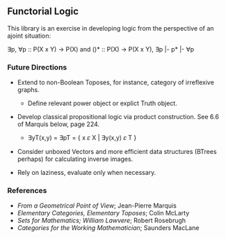 ## Functorial Logic

This library is an exercise in developing logic from the perspective of
an ajoint situation:

∃p, ∀p :: P(X x Y) -> P(X) and ()* :: P(X) -> P(X x Y), ∃p |- p* |- ∀p


### Future Directions
- Extend to non-Boolean Toposes, for instance, category of irreflexive graphs.
  - Define relevant power object or explict Truth object.

- Develop classical propositional logic via product construction. See 6.6 of
Marquis below, page 224.
  - ∃yT(x,y) = ∃pT = { x 𝜀 X | ∃y(x,y) 𝜀 T }

- Consider unboxed Vectors and more efficient data structures (BTrees perhaps)
for calculating inverse images.

- Rely on laziness, evaluate only when necessary.

### References
- _From a Geometrical Point of View_; Jean-Pierre Marquis
- _Elementary Categories, Elementary Toposes_; Colin McLarty
- _Sets for Mathematics; William Lawvere_; Robert Rosebrugh
- _Categories for the Working Mathematician_; Saunders MacLane